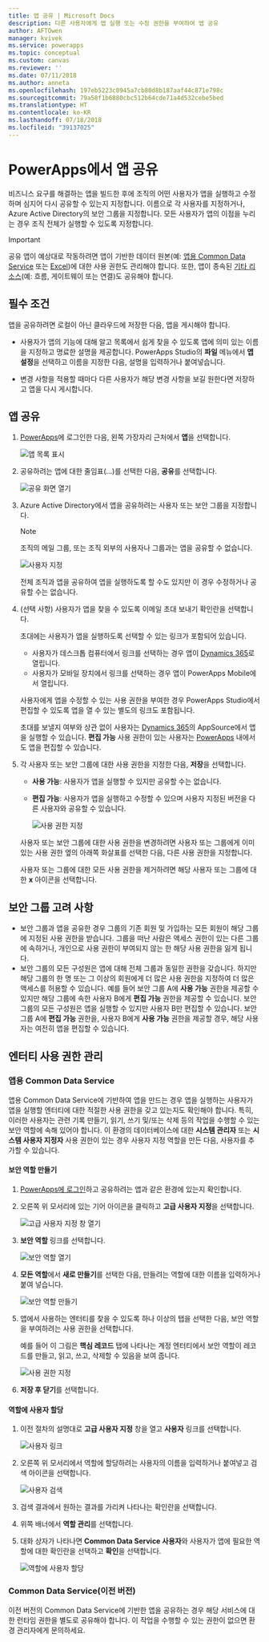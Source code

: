 ```yaml
---
title: 앱 공유 | Microsoft Docs
description: 다른 사용자에게 앱 실행 또는 수정 권한을 부여하여 앱 공유
author: AFTOwen
manager: kvivek
ms.service: powerapps
ms.topic: conceptual
ms.custom: canvas
ms.reviewer: ''
ms.date: 07/11/2018
ms.author: anneta
ms.openlocfilehash: 197eb5223c0945a7cb80d8b187aaf44c871e798c
ms.sourcegitcommit: 79a58f1b6880cbc512b64cde71a4d532cebe5bed
ms.translationtype: HT
ms.contentlocale: ko-KR
ms.lasthandoff: 07/18/2018
ms.locfileid: "39137025"
---
```

# <a name="share-an-app-in-powerapps"></a>PowerApps에서 앱 공유

비즈니스 요구를 해결하는 앱을 빌드한 후에 조직의 어떤 사용자가 앱을 실행하고 수정하며 심지어 다시 공유할 수 있는지 지정합니다. 이름으로 각 사용자를 지정하거나, Azure Active Directory의 보안 그룹을 지정합니다. 모든 사용자가 앱의 이점을 누리는 경우 조직 전체가 실행할 수 있도록 지정합니다.

> [!IMPORTANT]
> 공유 앱이 예상대로 작동하려면 앱이 기반한 데이터 원본(예: [앱용 Common Data Service](#common-data-service-for-apps) 또는 [Excel](share-app-data.md))에 대한 사용 권한도 관리해야 합니다. 또한, 앱이 종속된 [기타 리소스](share-app-resources.md)(예: 흐름, 게이트웨이 또는 연결)도 공유해야 합니다.

## <a name="prerequisites"></a>필수 조건

앱을 공유하려면 로컬이 아닌 클라우드에 저장한 다음, 앱을 게시해야 합니다.

- 사용자가 앱의 기능에 대해 알고 목록에서 쉽게 찾을 수 있도록 앱에 의미 있는 이름을 지정하고 명료한 설명을 제공합니다. PowerApps Studio의 **파일** 메뉴에서 **앱 설정**을 선택하고 이름을 지정한 다음, 설명을 입력하거나 붙여넣습니다.

- 변경 사항을 적용할 때마다 다른 사용자가 해당 변경 사항을 보길 원한다면 저장하고 앱을 다시 게시합니다.

## <a name="share-an-app"></a>앱 공유

1. [PowerApps](https://web.powerapps.com)에 로그인한 다음, 왼쪽 가장자리 근처에서 **앱**을 선택합니다.

    ![앱 목록 표시](./media/share-app/file-apps.png)

1. 공유하려는 앱에 대한 줄임표(...)를 선택한 다음, **공유**를 선택합니다.

    ![공유 화면 열기](./media/share-app/ellipsis-share.png)

1. Azure Active Directory에서 앱을 공유하려는 사용자 또는 보안 그룹을 지정합니다.

    > [!NOTE]
    > 조직의 메일 그룹, 또는 조직 외부의 사용자나 그룹과는 앱을 공유할 수 없습니다.

    ![사용자 지정](./media/share-app/share-list.png)

    전체 조직과 앱을 공유하여 앱을 실행하도록 할 수도 있지만 이 경우 수정하거나 공유할 수는 없습니다.

1. (선택 사항) 사용자가 앱을 찾을 수 있도록 이메일 초대 보내기 확인란을 선택합니다.

    초대에는 사용자가 앱을 실행하도록 선택할 수 있는 링크가 포함되어 있습니다.

    - 사용자가 데스크톱 컴퓨터에서 링크를 선택하는 경우 앱이 [Dynamics 365](http://home.dynamics.com)로 열립니다.
    - 사용자가 모바일 장치에서 링크를 선택하는 경우 앱이 PowerApps Mobile에서 열립니다.

    사용자에게 앱을 수정할 수 있는 사용 권한을 부여한 경우 PowerApps Studio에서 편집할 수 있도록 앱을 열 수 있는 별도의 링크도 포함됩니다.

    초대를 보낼지 여부와 상관 없이 사용자는 [Dynamics 365](http://home.dynamics.com)의 AppSource에서 앱을 실행할 수 있습니다. **편집 가능** 사용 권한이 있는 사용자는 [PowerApps](http://web.powerapps.com) 내에서도 앱을 편집할 수 있습니다.

1. 각 사용자 또는 보안 그룹에 대한 사용 권한을 지정한 다음, **저장**을 선택합니다.

    - **사용 가능**: 사용자가 앱을 실행할 수 있지만 공유할 수는 없습니다.
    - **편집 가능**: 사용자가 앱을 실행하고 수정할 수 있으며 사용자 지정된 버전을 다른 사용자와 공유할 수 있습니다.

        ![사용 권한 지정](./media/share-app/edit-use.png)

    사용자 또는 보안 그룹에 대한 사용 권한을 변경하려면 사용자 또는 그룹에게 이미 있는 사용 권한 옆의 아래쪽 화살표를 선택한 다음, 다른 사용 권한을 지정합니다.

    사용자 또는 그룹에 대한 모든 사용 권한을 제거하려면 해당 사용자 또는 그룹에 대한 **x** 아이콘을 선택합니다.

## <a name="security-group-considerations"></a>보안 그룹 고려 사항

- 보안 그룹과 앱을 공유한 경우 그룹의 기존 회원 및 가입하는 모든 회원이 해당 그룹에 지정된 사용 권한을 받습니다. 그룹을 떠난 사람은 액세스 권한이 있는 다른 그룹에 속하거나, 개인으로 사용 권한이 부여되지 않는 한 해당 사용 권한을 잃게 됩니다.
- 보안 그룹의 모든 구성원은 앱에 대해 전체 그룹과 동일한 권한을 갖습니다. 하지만 해당 그룹의 한 명 또는 그 이상의 회원에게 더 많은 사용 권한을 지정하여 더 많은 액세스를 허용할 수 있습니다. 예를 들어 보안 그룹 A에 **사용 가능** 권한을 제공할 수 있지만 해당 그룹에 속한 사용자 B에게 **편집 가능** 권한을 제공할 수 있습니다. 보안 그룹의 모든 구성원은 앱을 실행할 수 있지만 사용자 B만 편집할 수 있습니다. 보안 그룹 A에 **편집 가능** 권한을, 사용자 B에게 **사용 가능** 권한을 제공할 경우, 해당 사용자는 여전히 앱을 편집할 수 있습니다.

## <a name="manage-entity-permissions"></a>엔터티 사용 권한 관리

### <a name="common-data-service-for-apps"></a>앱용 Common Data Service

앱용 Common Data Service에 기반하여 앱을 만드는 경우 앱을 실행하는 사용자가 앱을 실행할 엔터티에 대한 적절한 사용 권한을 갖고 있는지도 확인해야 합니다. 특히, 이러한 사용자는 관련 기록 만들기, 읽기, 쓰기 및/또는 삭제 등의 작업을 수행할 수 있는 보안 역할에 속해 있어야 합니다. 이 환경의 데이터베이스에 대한 **시스템 관리자** 또는 **시스템 사용자 지정자** 사용 권한이 있는 경우 사용자 지정 역할을 만든 다음, 사용자를 추가할 수 있습니다.

#### <a name="create-a-security-role"></a>보안 역할 만들기

1. [PowerApps에 로그인](https://web.powerapps.com)하고 공유하려는 앱과 같은 환경에 있는지 확인합니다.

1. 오른쪽 위 모서리에 있는 기어 아이콘을 클릭하고 **고급 사용자 지정**을 선택합니다.

    ![고급 사용자 지정 창 열기](media/share-app/advanced-customizations.png)

1. **보안 역할** 링크를 선택합니다.

    ![보안 역할 열기](media/share-app/security-roles.png)

1. **모든 역할**에서 **새로 만들기**를 선택한 다음, 만들려는 역할에 대한 이름을 입력하거나 붙여 넣습니다.

    ![보안 역할 만들기](media/share-app/new-role.png)

1. 앱에서 사용하는 엔터티를 찾을 수 있도록 하나 이상의 탭을 선택한 다음, 보안 역할을 부여하려는 사용 권한을 선택합니다.

    예를 들어 이 그림은 **핵심 레코드** 탭에 나타나는 계정 엔터티에서 보안 역할이 레코드를 만들고, 읽고, 쓰고, 삭제할 수 있음을 보여 줍니다.

    ![사용 권한 지정](media/share-app/grant-access.png)

1. **저장 후 닫기**를 선택합니다.

#### <a name="assign-a-user-to-a-role"></a>역할에 사용자 할당

1. 이전 절차의 설명대로 **고급 사용자 지정** 창을 열고 **사용자** 링크를 선택합니다.

    ![사용자 링크](media/share-app/open-users.png)

1. 오른쪽 위 모서리에서 역할에 할당하려는 사용자의 이름을 입력하거나 붙여넣고 검색 아이콘을 선택합니다.

    ![사용자 검색](media/share-app/search-users.png)

1. 검색 결과에서 원하는 결과를 가리켜 나타나는 확인란을 선택합니다.

1. 위쪽 배너에서 **역할 관리**를 선택합니다.

1. 대화 상자가 나타나면 **Common Data Service 사용자**와 사용자가 앱에 필요한 역할에 대한 확인란을 선택하고 **확인**을 선택합니다.

    ![역할에 사용자 할당](media/share-app/assign-users.png)

### <a name="common-data-service-previous-version"></a>Common Data Service(이전 버전)

이전 버전의 Common Data Service에 기반한 앱을 공유하는 경우 해당 서비스에 대한 런타임 권한을 별도로 공유해야 합니다. 이 작업을 수행할 수 있는 권한이 없으면 환경 관리자에게 문의하세요.